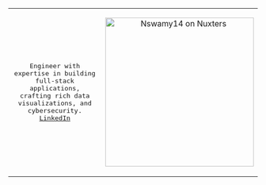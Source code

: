 

<table>
  <tr>
  <td>
<p align="center">
  <samp>
    Engineer with expertise in building full-stack applications, crafting rich data visualizations, and cybersecurity. <br/>
    <a href="https://www.linkedin.com/in/nswamy14">LinkedIn</a>
  </samp>
</p>
</td>
    <td>
<p align="center">
  <a href="[https://nuxters.nuxt.com/atinux](https://nuxters.nuxt.com/nswamy14)"><img src="https://nuxters.nuxt.com/card/nswamy14/og.png" alt="Nswamy14 on Nuxters" width="300" /></a>
</p>
      </td>
</tr>
</table>

<!--
**nswamy14/nswamy14** is a ✨ _special_ ✨ repository because its `README.md` (this file) appears on your GitHub profile.

Here are some ideas to get you started:

- 🔭 I’m currently working on ...
- 🌱 I’m currently learning ...
- 👯 I’m looking to collaborate on ...
- 🤔 I’m looking for help with ...
- 💬 Ask me about ...
- 📫 How to reach me: ...
- 😄 Pronouns: ...
- ⚡ Fun fact: ...
-->
